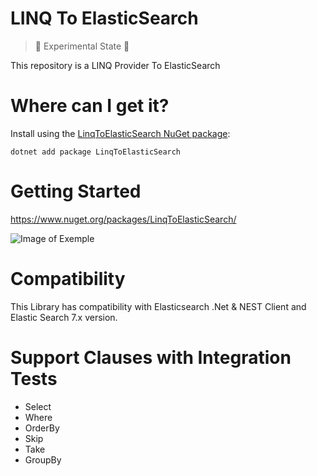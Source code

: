 # LINQ To ElasticSearch

> 🚧 Experimental State 🚧

This repository is a LINQ Provider To ElasticSearch

# Where can I get it?
Install using the [LinqToElasticSearch NuGet package](https://www.nuget.org/packages/LinqToElasticSearch):
```
dotnet add package LinqToElasticSearch
```


# Getting Started

https://www.nuget.org/packages/LinqToElasticSearch/

![Image of Exemple](https://raw.githubusercontent.com/SapiensiaTecnologia/LinqToElasticSearch/master/github/exemple.png)


# Compatibility
This Library has compatibility with Elasticsearch .Net & NEST Client and Elastic Search 7.x version.

# Support Clauses with Integration Tests
* Select
* Where
* OrderBy
* Skip
* Take
* GroupBy
